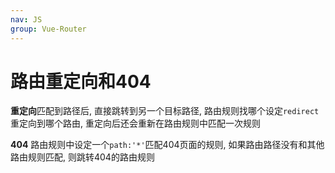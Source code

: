 ```yaml
---
nav: JS
group: Vue-Router
---
```

# 路由重定向和404

**重定向**匹配到路径后, 直接跳转到另一个目标路径, 路由规则找哪个设定`redirect`重定向到哪个路由, 重定向后还会重新在路由规则中匹配一次规则

**404** 路由规则中设定一个`path:'*'`匹配404页面的规则, 如果路由路径没有和其他路由规则匹配, 则跳转404的路由规则
